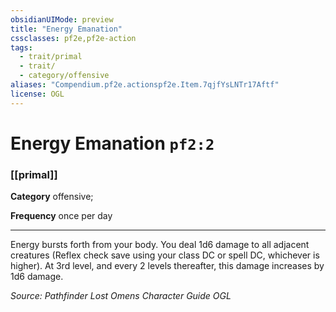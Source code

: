 ```yaml
---
obsidianUIMode: preview
title: "Energy Emanation"
cssclasses: pf2e,pf2e-action
tags:
  - trait/primal
  - trait/
  - category/offensive
aliases: "Compendium.pf2e.actionspf2e.Item.7qjfYsLNTr17Aftf"
license: OGL
---
```

# Energy Emanation `pf2:2`

### [[primal]]

**Category** offensive; 




**Frequency** once per day

* * *

Energy bursts forth from your body. You deal 1d6 damage to all adjacent creatures (Reflex check save using your class DC or spell DC, whichever is higher). At 3rd level, and every 2 levels thereafter, this damage increases by 1d6 damage.

*Source: Pathfinder Lost Omens Character Guide*
*OGL*